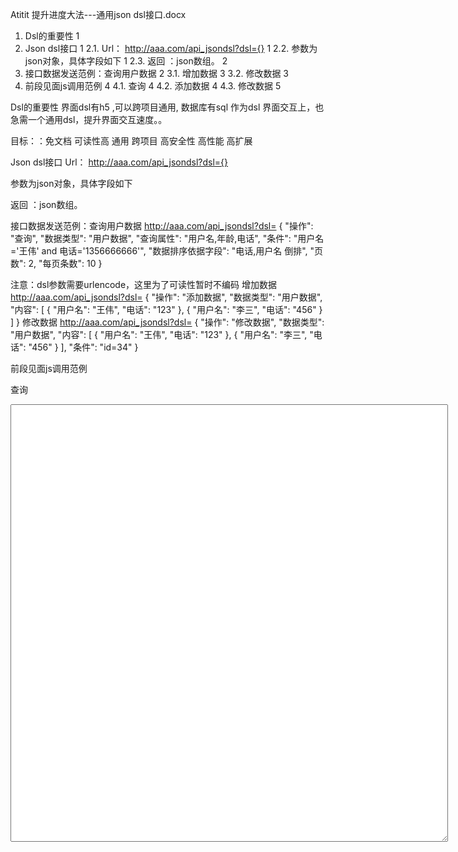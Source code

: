 Atitit  提升进度大法---通用json dsl接口.docx

1. Dsl的重要性	1
2. Json dsl接口	1
2.1. Url：  http://aaa.com/api_jsondsl?dsl={}	1
2.2. 参数为json对象，具体字段如下	1
2.3. 返回 ：json数组。	2
3. 接口数据发送范例：查询用户数据	2
3.1. 增加数据	3
3.2. 修改数据	3
4. 前段见面js调用范例	4
4.1. 查询	4
4.2. 添加数据	4
4.3. 修改数据	5


Dsl的重要性
界面dsl有h5 ,可以跨项目通用,  数据库有sql 作为dsl
界面交互上，也急需一个通用dsl，提升界面交互速度。。

目标：：免文档  可读性高 通用 跨项目 高安全性 高性能 高扩展

Json dsl接口
Url：  http://aaa.com/api_jsondsl?dsl={}

参数为json对象，具体字段如下


返回 ：json数组。

接口数据发送范例：查询用户数据
http://aaa.com/api_jsondsl?dsl= {
    "操作": "查询", 
    "数据类型": "用户数据", 
    "查询属性": "用户名,年龄,电话", 
    "条件": "用户名='王伟' and  电话='1356666666'", 
    "数据排序依据字段": "电话,用户名 倒排", 
    "页数": 2, 
    "每页条数": 10
}

注意：dsl参数需要urlencode，这里为了可读性暂时不编码
增加数据
http://aaa.com/api_jsondsl?dsl= {
    "操作": "添加数据", 
    "数据类型": "用户数据", 
    "内容": [        {
            "用户名": "王伟", 
            "电话": "123"
        },         {
            "用户名": "李三", 
            "电话": "456"
        }
    ]
}
修改数据
http://aaa.com/api_jsondsl?dsl= {
    "操作": "修改数据", 
    "数据类型": "用户数据", 
    "内容": [        {
            "用户名": "王伟", 
            "电话": "123"
        },         {
            "用户名": "李三", 
            "电话": "456"
        }
],
    "条件": "id=34"
}



前段见面js调用范例

查询
<textarea  id="txt" style="width:700px;height:700px" ></textarea>
<meta http-equiv=Content-Type content="text/html; charset=gbk">
<script>

function 按照(col)
{

return {
	倒排:function(){return  col+" desc" }
};
}


发送参数={};
发送参数.操作="查询"
发送参数.数据类型="用户数据"
发送参数.查询属性="用户名,年龄,电话";
发送参数.条件="用户名='王伟' and  电话='1356666666'";
发送参数.数据排序依据字段="用户名 倒排"
发送参数.页数=2;
发送参数.每页记录数=10;

 //document.getElementById('txt').value=JSON.stringify(发送参数); 

 添加数据
 发送参数={};
发送参数.操作="添加数据"
发送参数.数据类型="用户数据"
 
发送参数.内容=[];
发送参数.内容.push({});
发送参数.内容[0].用户名="王伟";
发送参数.内容[0].电话="123";
发送参数.内容.push({});
发送参数.内容[1].用户名="李三";
发送参数.内容[1].电话="456";
 
//document.getElementById('txt').value=JSON.stringify(发送参数); 


修改数据
 发送参数={};
发送参数.操作="修改数据"
发送参数.数据类型="用户数据"
 
发送参数.内容=[];
发送参数.内容.push({});
发送参数.内容[0].用户名="王伟";
发送参数.内容[0].电话="123";
发送参数.内容.push({});
发送参数.内容[1].用户名="李三";
发送参数.内容[1].电话="456";
 发送参数.条件="id=34"
document.getElementById('txt').value=JSON.stringify(发送参数); 

</script>
